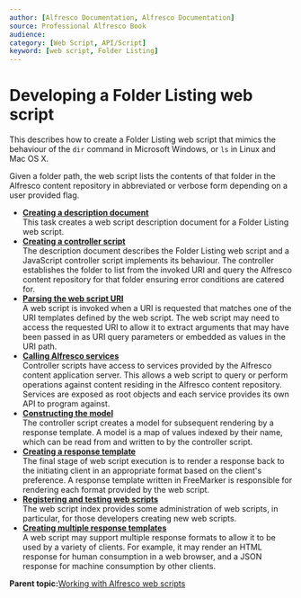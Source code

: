 ```yaml
---
author: [Alfresco Documentation, Alfresco Documentation]
source: Professional Alfresco Book
audience: 
category: [Web Script, API/Script]
keyword: [web script, Folder Listing]
---
```


# Developing a Folder Listing web script

This describes how to create a Folder Listing web script that mimics the behaviour of the `dir` command in Microsoft Windows, or `ls` in Linux and Mac OS X.

Given a folder path, the web script lists the contents of that folder in the Alfresco content repository in abbreviated or verbose form depending on a user provided flag.

-   **[Creating a description document](../tasks/ws-desc-doc-create.md)**  
This task creates a web script description document for a Folder Listing web script.
-   **[Creating a controller script](../tasks/ws-controller-create.md)**  
The description document describes the Folder Listing web script and a JavaScript controller script implements its behaviour. The controller establishes the folder to list from the invoked URI and query the Alfresco content repository for that folder ensuring error conditions are catered for.
-   **[Parsing the web script URI](../tasks/ws-uri-parse.md)**  
A web script is invoked when a URI is requested that matches one of the URI templates defined by the web script. The web script may need to access the requested URI to allow it to extract arguments that may have been passed in as URI query parameters or embedded as values in the URI path.
-   **[Calling Alfresco services](../concepts/ws-call-services.md)**  
Controller scripts have access to services provided by the Alfresco content application server. This allows a web script to query or perform operations against content residing in the Alfresco content repository. Services are exposed as root objects and each service provides its own API to program against.
-   **[Constructing the model](../concepts/ws-model-construct.md)**  
The controller script creates a model for subsequent rendering by a response template. A model is a map of values indexed by their name, which can be read from and written to by the controller script.
-   **[Creating a response template](../tasks/ws-respTemp-create.md)**  
The final stage of web script execution is to render a response back to the initiating client in an appropriate format based on the client's preference. A response template written in FreeMarker is responsible for rendering each format provided by the web script.
-   **[Registering and testing web scripts](../tasks/ws-register.md)**  
The web script index provides some administration of web scripts, in particular, for those developers creating new web scripts.
-   **[Creating multiple response templates](../tasks/ws-json-add.md)**  
A web script may support multiple response formats to allow it to be used by a variety of clients. For example, it may render an HTML response for human consumption in a web browser, and a JSON response for machine consumption by other clients.

**Parent topic:**[Working with Alfresco web scripts](../concepts/ws-architecture.md)

